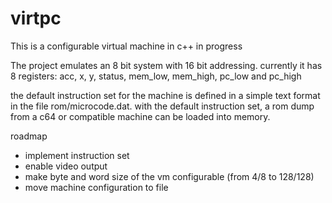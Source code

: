 # virtpc
This is a configurable virtual machine in c++ in progress

The project emulates an 8 bit system with 16 bit addressing.
currently it has 8 registers: acc, x, y, status, mem_low, mem_high, pc_low and pc_high

the default instruction set for the machine is defined in a simple text format in the file rom/microcode.dat.
with the default instruction set, a rom dump from a c64 or compatible machine can be loaded into memory.

roadmap

* implement instruction set
* enable video output
* make byte and word size of the vm configurable (from 4/8 to 128/128)
* move machine configuration to file

